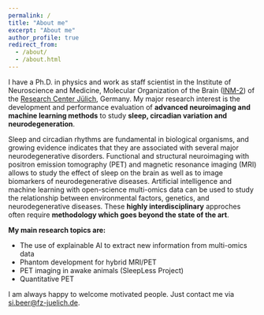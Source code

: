 ```yaml
---
permalink: /
title: "About me"
excerpt: "About me"
author_profile: true
redirect_from: 
  - /about/
  - /about.html
---
```


I have a Ph.D. in physics and work as staff scientist in the Institute of Neuroscience and Medicine, Molecular Organization of the Brain ([INM-2](https://www.fz-juelich.de/en/inm/inm-2)) of the [Research Center Jülich](https://www.fz-juelich.de/en), Germany. My major research interest is the development and performance evaluation of **advanced neuroimaging and machine learning methods** to study **sleep, circadian variation and neurodegeneration**.

Sleep and circadian rhythms are fundamental in biological organisms, and growing evidence indicates that they are associated with several major neurodegenerative disorders. Functional and structural neuroimaging with positron emission tomography (PET) and magnetic resonance imaging (MRI) allows to study the effect of sleep on the brain as well as to image biomarkers of neurodegenerative diseases. Artificial intelligence and machine learning with open-science multi-omics data can be used to study the relationship between environmental factors, genetics, and neurodegenerative diseases. These **highly interdisciplinary** approches often require **methodology which goes beyond the state of the art**.

 **My main research topics are:**

* The use of explainable AI to extract new information from multi-omics data
* Phantom development for hybrid MRI/PET
* PET imaging in awake animals (SleepLess Project)
* Quantitative PET

I am always happy to welcome motivated people. Just contact me via si.beer@fz-juelich.de.
